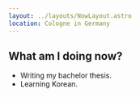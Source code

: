 ```yaml
---
layout: ../layouts/NowLayout.astro
location: Cologne in Germany
---
```


## What am I doing now?

- Writing my bachelor thesis.
- Learning Korean.
